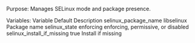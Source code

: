 Purpose:
Manages SELinux mode and package presence.

Variables:
Variable        Default Description
selinux_package_name    libselinux      Package name
selinux_state   enforcing       enforcing, permissive, or disabled
selinux_install_if_missing      true    Install if missing
